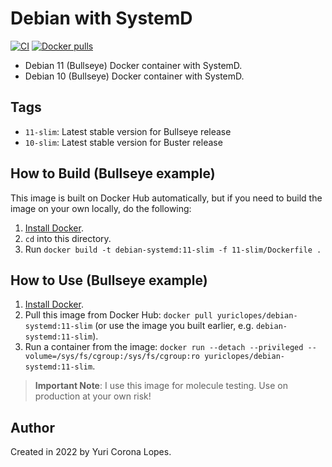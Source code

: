 # Debian with SystemD

[![CI](https://github.com/yuriclopes/docker-debian-systemd/workflows/Build/badge.svg?branch=main&event=push)](https://github.com/yuriclopes/docker-debian-systemd/actions?query=workflow%3ABuild) [![Docker pulls](https://img.shields.io/docker/pulls/yuriclopes/debian-systemd)](https://hub.docker.com/r/yuriclopes/debian-systemd)

- Debian 11 (Bullseye) Docker container with SystemD.
- Debian 10 (Bullseye) Docker container with SystemD.

## Tags

  - `11-slim`: Latest stable version for Bullseye release
  - `10-slim`: Latest stable version for Buster release

## How to Build (Bullseye example)

This image is built on Docker Hub automatically, but if you need to build the image on your own locally, do the following:

  1. [Install Docker](https://docs.docker.com/engine/installation/).
  2. `cd` into this directory.
  3. Run `docker build -t debian-systemd:11-slim -f 11-slim/Dockerfile .`

## How to Use (Bullseye example)

  1. [Install Docker](https://docs.docker.com/engine/installation/).
  2. Pull this image from Docker Hub: `docker pull yuriclopes/debian-systemd:11-slim` (or use the image you built earlier, e.g. `debian-systemd:11-slim`).
  3. Run a container from the image: `docker run --detach --privileged --volume=/sys/fs/cgroup:/sys/fs/cgroup:ro yuriclopes/debian-systemd:11-slim`.

> **Important Note**: I use this image for molecule testing. Use on production at your own risk!

## Author

Created in 2022 by Yuri Corona Lopes.